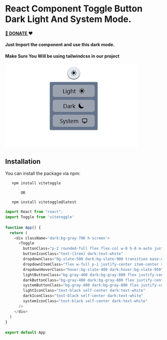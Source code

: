 # React Component Toggle Button Dark Light And System Mode.

#### [🙏 DONATE ](https://buymeacoffee.com/sagarsuri) ❤️

#### Just Import the component and use this dark mode.

#### Make Sure You Will be using tailwindcss in our project

![Alt text](./assets/component.png)

## Installation

You can install the package via npm:

```bash
   npm install vitetoggle
```

           OR

```bash
   npm install vitetoggle@latest
```

```javascript
import React from "react";
import Toggle from 'vitetoggle'

function App() {
  return (
    <div className='dark:bg-gray-700 h-screen'>
      <Toggle
        buttonClass="p-2 rounded-full flex flex-col w-8 h-8 m-auto justify-center item-center bg-slate-200 hover:bg-slate-300 dark:bg-slate-600 dark:hover:bg-slate-700 shadow-sm shadow-black dark:shadow-white"
        buttonIconClass="text-[1rem] dark:text-white"
        dropdownClass="bg-slate-500 dark:bg-slate-900 transition ease-out p-2 space-y-2 rounded-sm m-auto my-2 shadow-sm shadow-slate-700 "
        dropdownItemClass="flex w-full p-1 justify-center item-center rounded-md"
        dropdownHoverClass="hover:bg-slate-400 dark:hover:bg-slate-950"
        lightButtonClass="bg-gray-400 dark:bg-gray-800 flex justify-center gap-2 item-center align-middle"
        darkButtonClass="bg-gray-400 dark:bg-gray-800 flex justify-center gap-2 item-center align-middle"
        systemButtonClass="bg-gray-400 dark:bg-gray-800 flex justify-center gap-2 item-center align-middle"
        lightIconClass="text-black self-center dark:text-white"
        darkIconClass="text-black self-center dark:text-white"
        systemIconClass="text-black self-center dark:text-white"
      />
    </div>
  )
}

export default App

```

